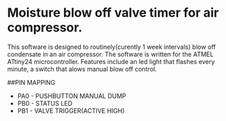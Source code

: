 # Moisture blow off valve timer for air compressor.

 This software is designed to routinely(curently 1 week intervals) blow off condensate in an air compressor. The software
 is written for the ATMEL ATtiny24 microcontroller. Features include an led light that flashes every minute, a switch that alows manual blow off control.
 
##PIN MAPPING
* PA0 - PUSHBUTTON MANUAL DUMP
* PB0 - STATUS LED
* PB1 - VALVE TRIGGER(ACTIVE HIGH)
